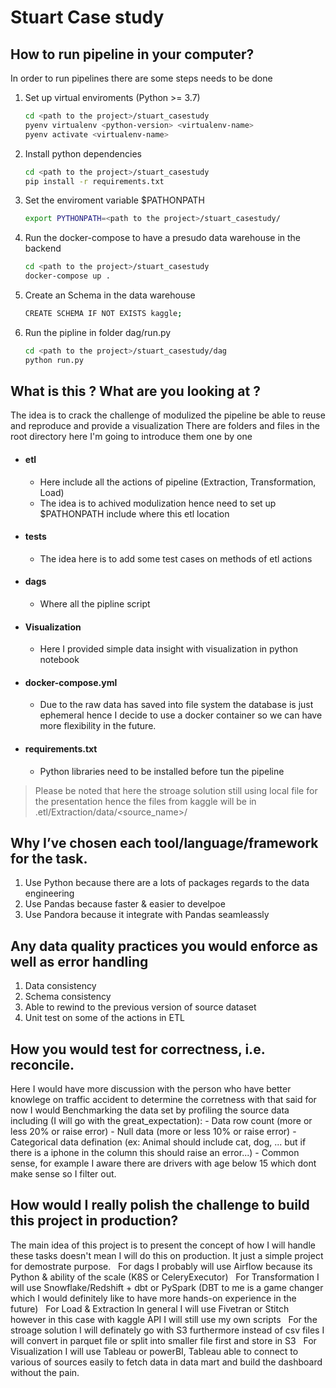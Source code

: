 # Stuart Case study
## __How to run pipeline in your computer?__
In order to run pipelines there are some steps needs to be done

1. Set up virtual enviroments (Python >= 3.7)
    ```sh
    cd <path to the project>/stuart_casestudy
    pyenv virtualenv <python-version> <virtualenv-name>
    pyenv activate <virtualenv-name>
    ```
2. Install python dependencies
    ```sh
    cd <path to the project>/stuart_casestudy
    pip install -r requirements.txt
    ```
3. Set the enviroment variable $PATHONPATH 
    ```sh
    export PYTHONPATH=<path to the project>/stuart_casestudy/
    ```
4. Run the docker-compose to have a presudo data warehouse in the backend
   ```sh
   cd <path to the project>/stuart_casestudy
   docker-compose up .
   ```
5. Create an Schema in the data warehouse
   ```sh
   CREATE SCHEMA IF NOT EXISTS kaggle; 
   ```
6. Run the pipline in folder dag/run.py
    ```sh
    cd <path to the project>/stuart_casestudy/dag
    python run.py
    ```

## __What is this ? What are you looking at ?__
The idea is to crack the challenge of modulized the pipeline be able to reuse and reproduce and provide a visualization
There are folders and files in the root directory here I'm going to introduce them one by one
- #### etl 
  - Here include all the actions of pipeline (Extraction, Transformation, Load)
  - The idea is to achived modulization hence need to set up $PATHONPATH include where this etl location
- #### tests
  - The idea here is to add some test cases on methods of etl actions
- #### dags
    - Where all the pipline script
- #### Visualization
    - Here I provided simple data insight with visualization in python notebook
- #### docker-compose.yml
    - Due to the raw data has saved into file system the database is just ephemeral hence I decide to use a docker container so we can have more flexibility in the future.
- #### requirements.txt
   - Python libraries need to be installed before tun the pipeline

> Please be noted that here the stroage solution still using local file for the presentation hence the files from kaggle will be in .etl/Extraction/data/<source_name>/<download time>


## __Why I’ve chosen each tool/language/framework for the task.__
1.  Use Python because there are a lots of packages regards to the data engineering
2. Use Pandas because faster & easier to develpoe
3. Use Pandora because it integrate with Pandas seamleassly


## __Any data quality practices you would enforce as well as error handling__
1. Data consistency 
2. Schema consistency
3.  Able to rewind to the previous version of source dataset
4.  Unit test on some of the actions in ETL


## __How you would test for correctness, i.e. reconcile.__
Here I would have more discussion with the person who have better knowlege on traffic accident to determine the corretness with that said for now I would
Benchmarking the data set by profiling the source data including (I will go with the great_expectation):
    - Data row count (more or less 20% or raise error)
    - Null data (more or less 10% or raise error)
    - Categorical data defination (ex: Animal should include cat, dog, ... but if there is a iphone in the column this should raise an error...)
    - Common sense, for example I aware there are drivers with age below 15 which dont make sense so I filter out.


## __How would I really polish the challenge to build this project in production?__
The main idea of this project is to present the concept of how I will handle these tasks doesn't mean I will do this on production. It just a simple project for demostrate purpose.
&nbsp; For dags I probably will use Airflow because its Python & ability of the scale (K8S or CeleryExecutor)
&nbsp; For Transformation I will use Snowflake/Redshift + dbt or PySpark (DBT to me is a game changer which I would definitely like to have more hands-on experience in the future)
&nbsp; For Load & Extraction In general I will use Fivetran or Stitch however in this case with kaggle API I will still use my own scripts
&nbsp; For the stroage solution I will definately go with S3 furthermore instead of csv files I will convert in parquet file or split into smaller file first and store in S3
&nbsp; For Visualization I will use Tableau or powerBI, Tableau able to connect to various of sources easily to fetch data in data mart and build the dashboard without the pain.




